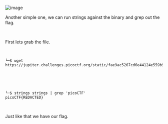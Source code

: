 ![image](https://github.com/jowp-code/ctf/assets/121969489/3e6158f6-2de2-4e7b-85e2-f44d9d1f4fde)
<br>
<p>Another simple one, we can run strings against the binary and grep out the flag.</p>
<br>
<p>First lets grab the file.</p>
<br>

```shell
└─$ wget https://jupiter.challenges.picoctf.org/static/fae9ac5267cd6e44124e559b901df177/strings
```
<br>
<p></p>
<br>

```shell
└─$ strings strings | grep 'picoCTF'
picoCTF{REDACTED}
```
<br>
<p>Just like that we have our flag.</p>
